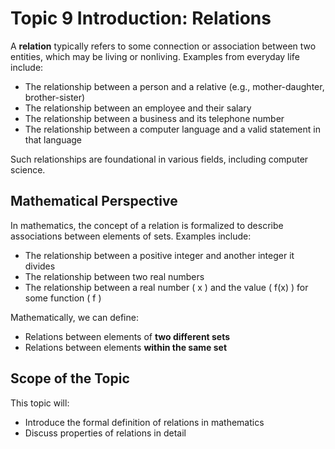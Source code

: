 # Topic 9 Introduction: Relations

A **relation** typically refers to some connection or association between two entities, which may be living or nonliving. Examples from everyday life include:
- The relationship between a person and a relative (e.g., mother-daughter, brother-sister)
- The relationship between an employee and their salary
- The relationship between a business and its telephone number
- The relationship between a computer language and a valid statement in that language

Such relationships are foundational in various fields, including computer science.

## Mathematical Perspective

In mathematics, the concept of a relation is formalized to describe associations between elements of sets. Examples include:
- The relationship between a positive integer and another integer it divides
- The relationship between two real numbers
- The relationship between a real number \( x \) and the value \( f(x) \) for some function \( f \)

Mathematically, we can define:
- Relations between elements of **two different sets**
- Relations between elements **within the same set**

## Scope of the Topic

This topic will:
- Introduce the formal definition of relations in mathematics
- Discuss properties of relations in detail